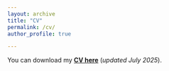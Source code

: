 ```yaml
---
layout: archive
title: "CV"
permalink: /cv/
author_profile: true

---
```


You can download my [**CV here**](../files/Pan_Chen_CV.pdf) (*updated July 2025*).


<object data="../files/Pan_Chen_CV.pdf" width="1000" height="1000" type='application/pdf'></object>
